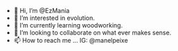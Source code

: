 - 👋 Hi, I’m @EzMania
- 👀 I’m interested in evolution.
- 🌱 I’m currently learning woodworking.
- 💞️ I’m looking to collaborate on what ever makes sense.
- 📫 How to reach me ... IG: @manelpeixe

<!---
EzMania/EzMania is a ✨ special ✨ repository because its `README.md` (this file) appears on your GitHub profile.
You can click the Preview link to take a look at your changes.
--->
